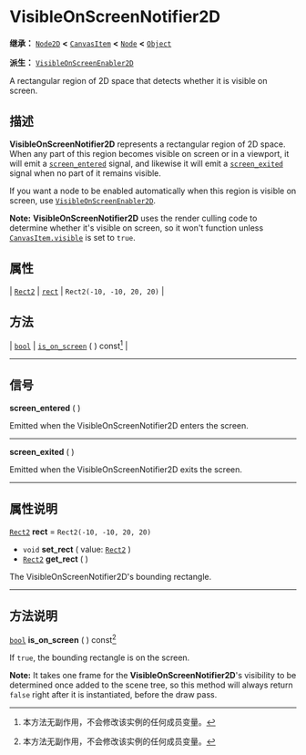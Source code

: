 <!-- ⚠ 请勿编辑本文件 ⚠ -->
<!-- 本文档使用脚本从 WeDot 引擎源码仓库生成。 -->
<!-- 生成脚本：https://github.com/WeDot-Engine/WeDot/tree/4.3/doc/tools/make_md.py； -->
<!-- 原文件：https://github.com/WeDot-Engine/WeDot/tree/4.3/doc/classes/VisibleOnScreenNotifier2D.xml。 -->

<div id="_class_visibleonscreennotifier2d"></div>

# VisibleOnScreenNotifier2D

**继承：** [`Node2D`](class_node2d.md) **<** [`CanvasItem`](class_canvasitem.md) **<** [`Node`](class_node.md) **<** [`Object`](class_object.md)

**派生：** [`VisibleOnScreenEnabler2D`](class_visibleonscreenenabler2d.md)

A rectangular region of 2D space that detects whether it is visible on screen.

## 描述

**VisibleOnScreenNotifier2D** represents a rectangular region of 2D space. When any part of this region becomes visible on screen or in a viewport, it will emit a [`screen_entered`](#class_visibleonscreennotifier2d_signal_screen_entered) signal, and likewise it will emit a [`screen_exited`](#class_visibleonscreennotifier2d_signal_screen_exited) signal when no part of it remains visible.

If you want a node to be enabled automatically when this region is visible on screen, use [`VisibleOnScreenEnabler2D`](class_visibleonscreenenabler2d.md).

 **Note:** **VisibleOnScreenNotifier2D** uses the render culling code to determine whether it's visible on screen, so it won't function unless [`CanvasItem.visible`](#class_canvasitem_property_visible) is set to `true`.

## 属性

| [`Rect2`](class_rect2.md) | [`rect`](#class_visibleonscreennotifier2d_property_rect) | ``Rect2(-10, -10, 20, 20)`` |

## 方法

| [`bool`](class_bool.md) | [`is_on_screen`](#class_visibleonscreennotifier2d_method_is_on_screen) ( ) const[^const] |

<!-- rst-class:: classref-section-separator -->

---

## 信号

<div id="_class_class_visibleonscreennotifier2d_signal_screen_entered"></div>

**screen_entered** ( ) <div id="class_visibleonscreennotifier2d_signal_screen_entered"></div>

Emitted when the VisibleOnScreenNotifier2D enters the screen.

<!-- rst-class:: classref-item-separator -->

---

<div id="_class_class_visibleonscreennotifier2d_signal_screen_exited"></div>

**screen_exited** ( ) <div id="class_visibleonscreennotifier2d_signal_screen_exited"></div>

Emitted when the VisibleOnScreenNotifier2D exits the screen.

<!-- rst-class:: classref-section-separator -->

---

## 属性说明

<div id="_class_visibleonscreennotifier2d_property_rect"></div>

[`Rect2`](class_rect2.md) **rect** = ``Rect2(-10, -10, 20, 20)`` <div id="class_visibleonscreennotifier2d_property_rect"></div>

- `void` **set_rect** ( value: [`Rect2`](class_rect2.md) )
- [`Rect2`](class_rect2.md) **get_rect** ( )

The VisibleOnScreenNotifier2D's bounding rectangle.

<!-- rst-class:: classref-section-separator -->

---

## 方法说明

<div id="_class_visibleonscreennotifier2d_method_is_on_screen"></div>

[`bool`](class_bool.md) **is_on_screen** ( ) const[^const]<div id="class_visibleonscreennotifier2d_method_is_on_screen"></div>

If `true`, the bounding rectangle is on the screen.

 **Note:** It takes one frame for the **VisibleOnScreenNotifier2D**'s visibility to be determined once added to the scene tree, so this method will always return `false` right after it is instantiated, before the draw pass.

[^virtual]: 本方法通常需要用户覆盖才能生效。
[^const]: 本方法无副作用，不会修改该实例的任何成员变量。
[^vararg]: 本方法除了能接受在此处描述的参数外，还能够继续接受任意数量的参数。
[^constructor]: 本方法用于构造某个类型。
[^static]: 调用本方法无需实例，可直接使用类名进行调用。
[^operator]: 本方法描述的是使用本类型作为左操作数的有效运算符。
[^bitfield]: 这个值是由下列位标志构成位掩码的整数。
[^void]: 无返回值。
